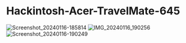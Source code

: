 # Hackintosh-Acer-TravelMate-645
![Screenshot_20240116-185814](https://github.com/sonvirgo/Hackintosh-Acer-TravelMate-645/assets/10823037/6cda7966-844b-4dd0-971a-5190442e26af)
![IMG_20240116_190256](https://github.com/sonvirgo/Hackintosh-Acer-TravelMate-645/assets/10823037/a2666ed8-ca13-4a6b-bc4a-870fdf8da3df)
![Screenshot_20240116-190249](https://github.com/sonvirgo/Hackintosh-Acer-TravelMate-645/assets/10823037/d4898dc7-c1ca-4e9f-a186-b894e59a0dbd)
